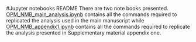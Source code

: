 #Jupyter notebooks README
There are two note books presented. [OPM_NMB_main_analysis.ipynb](https://github.com/HullUni-bioinformatics/Kitson_et_al_NMB/blob/master/Jupyter_notebook/OPM_NMB_main_analysis.ipynb) contains all the commands required to replicated the analysis used in the main manuscript while [OPM_NMB_appendix1.ipynb](https://github.com/HullUni-bioinformatics/Kitson_et_al_NMB/blob/master/Jupyter_notebook/OPM_NMB_appendix1.ipynb) contains all the commands required to replicate the analysis presented in Supplementary material appendix one.